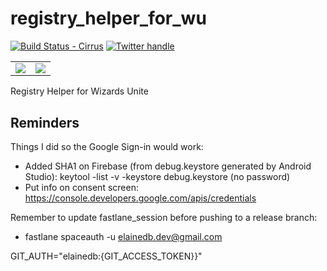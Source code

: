 # registry_helper_for_wu

[![Build Status - Cirrus][]][Build status]
[![Twitter handle][]][Twitter badge]
<table style="border-collapse: collapse;">
    <tr style="border: none;">
        <td style="border: none;">
            <a href="https://play.google.com/store/apps/details?id=elainedb.dev.registry_helper_for_wu">
                <img src="https://firebasestorage.googleapis.com/v0/b/wu-registry-helper.appspot.com/o/en_get.png?alt=media&token=0892e968-171a-4390-82b4-9820578b23db">
            </a>
        </td>
        <td style="border: none;">
            <a href="https://testflight.apple.com/join/lQjFo3iR">
                <img src="https://firebasestorage.googleapis.com/v0/b/wu-registry-helper.appspot.com/o/testflight-download.png?alt=media&token=15efb745-e795-4e5b-9d1d-21f923f8ab36">
            </a>
        </td>
    </tr>
<tr>
</table>

Registry Helper for Wizards Unite

## Reminders

Things I did so the Google Sign-in would work:
- Added SHA1 on Firebase (from debug.keystore generated by Android Studio): keytool -list -v -keystore debug.keystore (no password)
- Put info on consent screen: https://console.developers.google.com/apis/credentials

Remember to update fastlane_session before pushing to a release branch:
- fastlane spaceauth -u elainedb.dev@gmail.com

GIT_AUTH="elainedb:{GIT_ACCESS_TOKEN}}"

[Build Status - Cirrus]: https://api.cirrus-ci.com/github/elainedb/flutter_registry-helper-for-wizards-unite.svg
[Build status]: https://cirrus-ci.com/github/elainedb/flutter_registry-helper-for-wizards-unite
[Twitter handle]: https://img.shields.io/twitter/follow/elainedbatista.svg?style=social&label=Follow
[Twitter badge]: https://twitter.com/intent/follow?screen_name=elainedbatista
